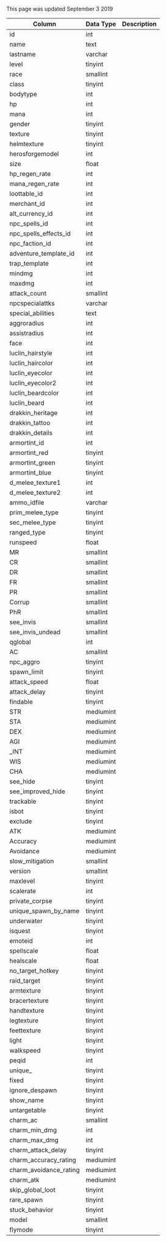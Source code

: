 This page was updated September 3 2019

| Column                 | Data Type | Description |
| ---------------------- | --------- | ----------- |
| id                     | int       |             |
| name                   | text      |             |
| lastname               | varchar   |             |
| level                  | tinyint   |             |
| race                   | smallint  |             |
| class                  | tinyint   |             |
| bodytype               | int       |             |
| hp                     | int       |             |
| mana                   | int       |             |
| gender                 | tinyint   |             |
| texture                | tinyint   |             |
| helmtexture            | tinyint   |             |
| herosforgemodel        | int       |             |
| size                   | float     |             |
| hp_regen_rate          | int       |             |
| mana_regen_rate        | int       |             |
| loottable_id           | int       |             |
| merchant_id            | int       |             |
| alt_currency_id        | int       |             |
| npc_spells_id          | int       |             |
| npc_spells_effects_id  | int       |             |
| npc_faction_id         | int       |             |
| adventure_template_id  | int       |             |
| trap_template          | int       |             |
| mindmg                 | int       |             |
| maxdmg                 | int       |             |
| attack_count           | smallint  |             |
| npcspecialattks        | varchar   |             |
| special_abilities      | text      |             |
| aggroradius            | int       |             |
| assistradius           | int       |             |
| face                   | int       |             |
| luclin_hairstyle       | int       |             |
| luclin_haircolor       | int       |             |
| luclin_eyecolor        | int       |             |
| luclin_eyecolor2       | int       |             |
| luclin_beardcolor      | int       |             |
| luclin_beard           | int       |             |
| drakkin_heritage       | int       |             |
| drakkin_tattoo         | int       |             |
| drakkin_details        | int       |             |
| armortint_id           | int       |             |
| armortint_red          | tinyint   |             |
| armortint_green        | tinyint   |             |
| armortint_blue         | tinyint   |             |
| d_melee_texture1       | int       |             |
| d_melee_texture2       | int       |             |
| ammo_idfile            | varchar   |             |
| prim_melee_type        | tinyint   |             |
| sec_melee_type         | tinyint   |             |
| ranged_type            | tinyint   |             |
| runspeed               | float     |             |
| MR                     | smallint  |             |
| CR                     | smallint  |             |
| DR                     | smallint  |             |
| FR                     | smallint  |             |
| PR                     | smallint  |             |
| Corrup                 | smallint  |             |
| PhR                    | smallint  |             |
| see_invis              | smallint  |             |
| see_invis_undead       | smallint  |             |
| qglobal                | int       |             |
| AC                     | smallint  |             |
| npc_aggro              | tinyint   |             |
| spawn_limit            | tinyint   |             |
| attack_speed           | float     |             |
| attack_delay           | tinyint   |             |
| findable               | tinyint   |             |
| STR                    | mediumint |             |
| STA                    | mediumint |             |
| DEX                    | mediumint |             |
| AGI                    | mediumint |             |
| _INT                   | mediumint |             |
| WIS                    | mediumint |             |
| CHA                    | mediumint |             |
| see_hide               | tinyint   |             |
| see_improved_hide      | tinyint   |             |
| trackable              | tinyint   |             |
| isbot                  | tinyint   |             |
| exclude                | tinyint   |             |
| ATK                    | mediumint |             |
| Accuracy               | mediumint |             |
| Avoidance              | mediumint |             |
| slow_mitigation        | smallint  |             |
| version                | smallint  |             |
| maxlevel               | tinyint   |             |
| scalerate              | int       |             |
| private_corpse         | tinyint   |             |
| unique_spawn_by_name   | tinyint   |             |
| underwater             | tinyint   |             |
| isquest                | tinyint   |             |
| emoteid                | int       |             |
| spellscale             | float     |             |
| healscale              | float     |             |
| no_target_hotkey       | tinyint   |             |
| raid_target            | tinyint   |             |
| armtexture             | tinyint   |             |
| bracertexture          | tinyint   |             |
| handtexture            | tinyint   |             |
| legtexture             | tinyint   |             |
| feettexture            | tinyint   |             |
| light                  | tinyint   |             |
| walkspeed              | tinyint   |             |
| peqid                  | int       |             |
| unique_                | tinyint   |             |
| fixed                  | tinyint   |             |
| ignore_despawn         | tinyint   |             |
| show_name              | tinyint   |             |
| untargetable           | tinyint   |             |
| charm_ac               | smallint  |             |
| charm_min_dmg          | int       |             |
| charm_max_dmg          | int       |             |
| charm_attack_delay     | tinyint   |             |
| charm_accuracy_rating  | mediumint |             |
| charm_avoidance_rating | mediumint |             |
| charm_atk              | mediumint |             |
| skip_global_loot       | tinyint   |             |
| rare_spawn             | tinyint   |             |
| stuck_behavior         | tinyint   |             |
| model                  | smallint  |             |
| flymode                | tinyint   |             |